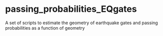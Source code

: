 # passing_probabilities_EQgates
A set of scripts to estimate the geometry of earthquake gates and passing probabilities as a function of geometry
